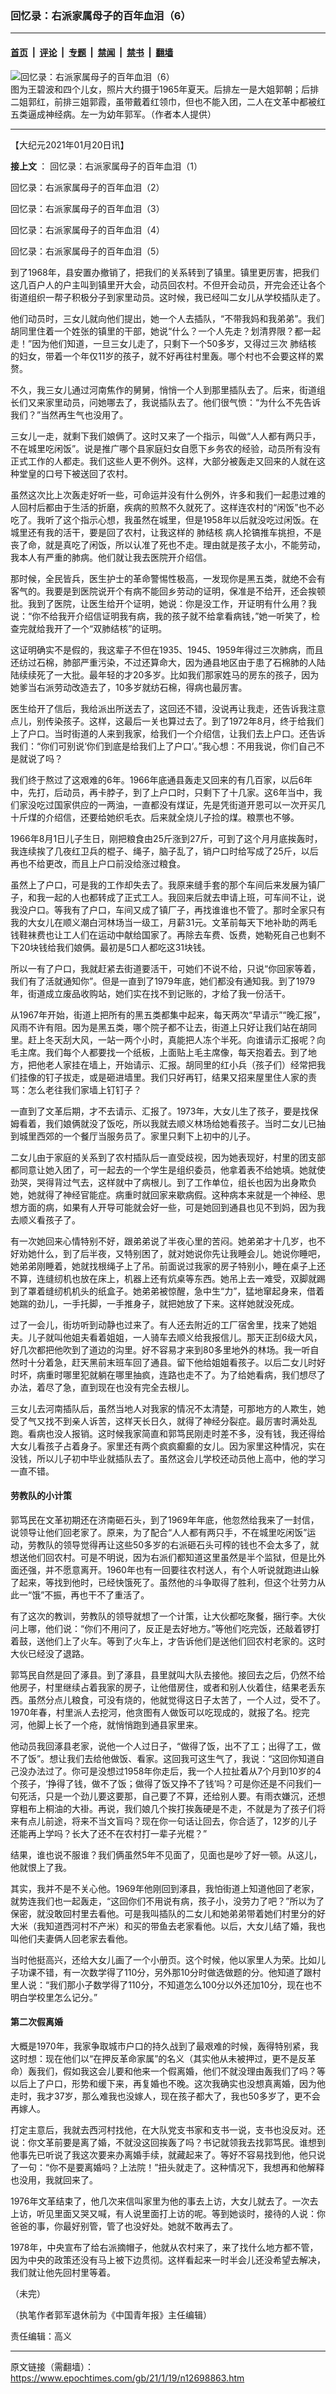 ### 回忆录：右派家属母子的百年血泪（6）

---

#### [首页](../../../..?n12698863) &nbsp;|&nbsp; [评论](../../../../../epoch-comment?n12698863) &nbsp;|&nbsp; [专题](../../../../../epoch-special?n12698863) &nbsp;|&nbsp; [禁闻](../../../../../epoch-news?n12698863) &nbsp;|&nbsp; [禁书](../../../../../books?n12698863) &nbsp;|&nbsp; [翻墙](https://github.com/gfw-breaker/nogfw/blob/master/README.md?n12698863)


<div><img alt="回忆录：右派家属母子的百年血泪（6）" class="attachment-djy_600_400 size-djy_600_400 wp-post-image" src="https://i.epochtimes.com/assets/uploads/2021/01/gjFotoJet-600x400.jpg"/>
<div class="caption">
 图为王碧波和四个儿女，照片大约摄于1965年夏天。后排左一是大姐郭朝；后排二姐郭红，前排三姐郭霞，虽带戴着红领巾，但也不能入团，二人在文革中都被红五类逼成神经病。左一为幼年郭军。（作者本人提供）
</div></div><hr/><div class="post_content" id="artbody" itemprop="articleBody">
 <!-- article content begin -->
 <p>
  【大纪元2021年01月20日讯】
 </p>
 <p class="p3">
  <strong>
   接上文
  </strong>
  ：
  <ok href='https://www.epochtimes.com/gb/21/1/9/n12678112.htm"' rel="noopener noreferrer" target="_blank">
   回忆录：右派家属母子的百年血泪（1）
  </ok>
 </p>
 <p class="p3">
  <ok href='https://www.epochtimes.com/gb/21/1/11/n12679738.htm"' rel="noopener noreferrer" target="_blank">
   回忆录：右派家属母子的百年血泪（2）
  </ok>
 </p>
 <p class="p3">
  <ok href='https://www.epochtimes.com/gb/21/1/12/n12683820.htm"' rel="noopener noreferrer" target="_blank">
   回忆录：右派家属母子的百年血泪（3）
  </ok>
 </p>
 <p class="p3">
  <ok href='https://www.epochtimes.com/gb/21/1/13/n12686410.htm"' rel="noopener noreferrer" target="_blank">
   回忆录：右派家属母子的百年血泪（4）
  </ok>
 </p>
 <p class="p3">
  <ok href='https://www.epochtimes.com/gb/21/1/16/n12692515.htm"' rel="noopener noreferrer" target="_blank">
   回忆录：右派家属母子的百年血泪（5）
  </ok>
 </p>
 <p>
  到了1968年，县安置办撤销了，把我们的关系转到了镇里。镇里更厉害，把我们这几百户人的户主叫到镇里开大会，动员回农村。不但开会动员，开完会还让各个街道组织一帮子积极分子到家里动员。这时候，我已经叫二女儿从学校插队走了。
 </p>
 <p>
  他们动员时，三女儿就向他们提出，她一个人去插队，“不带我妈和我弟弟”。我们胡同里住着一个姓张的镇里的干部，她说“什么？一个人先走？划清界限？都一起走！”因为他们知道，一旦三女儿走了，只剩下一个50多岁，又得过三次
  <ok href="https://www.epochtimes.com/gb/tag/%E8%82%BA%E7%BB%93%E6%A0%B8.html">
   肺结核
  </ok>
  的妇女，带着一个年仅11岁的孩子，就不好再往村里轰。哪个村也不会要这样的累赘。
 </p>
 <p>
  不久，我三女儿通过河南焦作的舅舅，悄悄一个人到那里插队去了。后来，街道组长们又来家里动员，问她哪去了，我说插队去了。他们很气愤：“为什么不先告诉我们？”当然再生气也没用了。
 </p>
 <p>
  三女儿一走，就剩下我们娘俩了。这时又来了一个指示，叫做“人人都有两只手，不在城里吃闲饭”。说是推广哪个县家庭妇女自愿下乡务农的经验，动员所有没有正式工作的人都走。我们这些人更不例外。这样，大部分被轰走又回来的人就在这种堂皇的口号下被送回了农村。
 </p>
 <p>
  虽然这次比上次轰走好听一些，可命运并没有什么例外，许多和我们一起患过难的人回村后都由于生活的折磨，疾病的煎熬不久就死了。这样连农村的“闲饭”也不必吃了。我听了这个指示心想，我虽然在城里，但是1958年以后就没吃过闲饭。在城里还有我的活干，要是回了农村，让我这样的
  <ok href="https://www.epochtimes.com/gb/tag/%E8%82%BA%E7%BB%93%E6%A0%B8.html">
   肺结核
  </ok>
  病人抡镐推车挑担，不是丧了命，就是真吃了闲饭，所以认准了死也不走。理由就是孩子太小，不能劳动，我本人有严重的肺病。他们就让我去医院开介绍信。
 </p>
 <p>
  那时候，全民皆兵，医生护士的革命警惕性极高，一发现你是黑五类，就绝不会有客气的。我要是到医院说开个有病不能回乡劳动的证明，保准是不给开，还会挨顿批。我到了医院，让医生给开个证明，她说：你是没工作，开证明有什么用？我说：“你不给我开介绍信证明我有病，我的孩子就不给拿看病钱，”她一听笑了，检查完就给我开了一个“双肺结核”的证明。
 </p>
 <p>
  这证明确实不是假的，我这辈子不但在1935、1945、1959年得过三次肺病，而且还纺过石棉，肺部严重污染，不过还算命大，因为通县地区由于患了石棉肺的人陆陆续续死了一大批。最年轻的才20多岁。比如我们那家姓马的房东的孩子，因为她爹当右派劳动改造去了，10多岁就纺石棉，得病也最厉害。
 </p>
 <p>
  医生给开了信后，我给派出所送去了，这回还不错，没说再让我走，还告诉我注意点儿，别传染孩子。这样，这最后一关也算过去了。到了1972年8月，终于给我们上了户口。当时街道的人来到我家，给我们一个介绍信，让我们去上户口。还告诉我们：“你们可别说‘你们到底是给我们上了户口’。”我心想：不用我说，你们自己不是就说了吗？
 </p>
 <p>
  我们终于熬过了这艰难的6年。1966年底通县轰走又回来的有几百家，以后6年中，先打，后动员，再卡脖子，到了上户口时，只剩下了十几家。这6年当中，我们家没吃过国家供应的一两油，一直都没有煤证，先是凭街道开恩可以一次开买几十斤煤的介绍信，还要给她织毛衣。后来就全烧儿子捡的煤。粮票也不够。
 </p>
 <p>
  1966年8月1日儿子生日，刚把粮食由25斤涨到27斤，可到了这个月月底挨轰时，我连续挨了几夜红卫兵的棍子、绳子，脑子乱了，销户口时给写成了25斤，以后再也不给更改，而且上户口前没给涨过粮食。
 </p>
 <p>
  虽然上了户口，可是我的工作却失去了。我原来缝手套的那个车间后来发展为镇厂子，和我一起的人也都转成了正式工人。我回来后就去申请上班，可车间不让，说我没户口。等我有了户口，车间又成了镇厂子，再找谁谁也不管了。那时全家只有我的大女儿在顺义潮白河林场当一级工，月薪31元。文革前每天下地补助的两毛钱鞋袜费也让工人们在运动中献给国家了。再除去车费、饭费，她勒死自己也剩不下20块钱给我们娘俩。最初是5口人都吃这31块钱。
 </p>
 <p>
  所以一有了户口，我就赶紧去街道要活干，可她们不说不给，只说“你回家等着，我们有了活就通知你”。但是一直到了1979年底，她们都没有通知我。到了1979年，街道成立废品收购站，她们实在找不到记账的，才给了我一份活干。
 </p>
 <p>
  从1967年开始，街道上把所有的黑五类都集中起来，每天两次“早请示”“晚汇报”，风雨不许有阻。因为是黑五类，哪个院子都不让去，街道上只好让我们站在胡同里。赶上冬天刮大风，一站一两个小时，真能把人冻个半死。向谁请示汇报呢？向毛主席。我们每个人都要找一个纸板，上面贴上毛主席像，每天抱着去。到了地方，把他老人家挂在墙上，开始请示、汇报。胡同里的红小兵（孩子们）经常把我们挂像的钉子拔走，或是砸进墙里。我们只好再钉，结果又招来屋里住人家的责骂：怎么老往我们家墙上钉钉子？
 </p>
 <p>
  一直到了文革后期，才不去请示、汇报了。1973年，大女儿生了孩子，要是找保姆看着，我们娘俩就没了饭吃，所以我就去顺义林场给她看孩子。当时二女儿已抽到城里西郊的一个餐厅当服务员了。家里只剩下上初中的儿子。
 </p>
 <p>
  二女儿由于家庭的关系到了农村插队后一直受歧视，因为她表现好，村里的团支部都同意让她入团了，可一起去的一个学生是组织委员，他拿着表不给她填。她就使劲哭，哭得背过气去，这样就中了病根儿。到了工作单位，组长也因为出身欺负她，她就得了神经官能症。病重时就回家来歇病假。这种病本来就是一个神经、思想方面的病，如果有人开导可能就会好一些，可是她回到通县也见不到妈，因为我去顺义看孩子了。
 </p>
 <p>
  有一次她回来心情特别不好，跟弟弟说了半夜心里的苦闷。她弟弟才十几岁，也不好劝她什么，到了后半夜，又特别困了，就对她说你先让我睡会儿。她说你睡吧，她弟弟刚睡着，她就找根绳子上了吊。前面说过我家的房子特别小，睡在桌子上还不算，连缝纫机也放在床上，机器上还有炕桌等东西。她吊上去一难受，双脚就踢到了罩着缝纫机机头的纸盒子。她弟弟被惊醒，急中生“力”，猛地窜起身来，借着她踹的劲儿，一手托脚，一手推身子，就把她放了下来。这样她就没死成。
 </p>
 <p>
  过了一会儿，街坊听到动静也过来了。有人还去附近的工厂宿舍里，找来了她姐夫。儿子就叫他姐夫看着姐姐，一人骑车去顺义给我报信儿。那天正刮6级大风，好几次都把他吹到了道边的沟里。好不容易才来到80多里地外的林场。我一听自然时十分着急，赶天黑前末班车回了通县。留下他给姐姐看孩子。以后二女儿时好时坏，病重时哪里犯就躺在哪里抽疯，连路也走不了。为了给她看病，我们想尽了办法，着尽了急，直到现在也没有完全去根儿。
 </p>
 <p>
  三女儿去河南插队后，虽然当地人对我家的情况不太清楚，可那地方的人欺生，她受了气又找不到亲人诉苦，这样天长日久，就得了神经分裂症。最厉害时满处乱跑。看病也没人报销。这时候我家简直和郭笃民刚走时差不多，没有钱，我还得给大女儿看孩子占着身子。家里还有两个疯疯癫癫的女儿。因为家里这种情况，实在没钱，所以儿子初中毕业就插队去了。虽然这会儿学校还动员他上高中，他的学习一直不错。
 </p>
 <h4>
  劳教队的小计策
 </h4>
 <p>
  郭笃民在文革初期还在济南砸石头，到了1969年年底，他忽然给我来了一封信，说领导让他们回老家了。原来，为了配合“人人都有两只手，不在城里吃闲饭”运动，劳教队的领导觉得再让这些50多岁的右派砸石头可榨的钱也不会太多了，就想送他们回农村。可是不明说，因为右派们都知道这里虽然是半个监狱，但是比外面还强，并不愿意离开。1960年也有一回要往农村送人，有个人听说就跑进山躲了起来，等找到他时，已经快饿死了。虽然他的斗争取得了胜利，但这个壮劳力从此一“饿”不振，再也干不了重活了。
 </p>
 <p>
  有了这次的教训，劳教队的领导就想了一个计策，让大伙都吃聚餐，捆行李。大伙问上哪，他们说：“你们不用问了，反正是去好地方。”等他们吃完饭，还敲着锣打着鼓，送他们上了火车。等到了火车上，才告诉他们是送他们回农村老家的。这时大伙已经没了退路。
 </p>
 <p>
  郭笃民自然是回了涿县。到了涿县，县里就叫大队去接他。接回去之后，仍然不给他房子，村里继续占着我家的房子，让他借房住，或者和别人伙着住，结果老丢东西。虽然分点儿粮食，可没有烧的，他就觉得这日子太苦了，一个人过，受不了。1970年春，村里派人去挖河，他贪图有人做饭可以吃现成的，就报了名。挖完河，他脚上长了一个疮，就悄悄跑到通县家里来。
 </p>
 <p>
  他动员我回涿县老家，说他一个人过日子，“做得了饭，出不了工；出得了工，做不了饭”。想让我们去给他做饭、看家。这回我可这生气了，我说：“这回你知道自己没办法过了。你可是没想过1958年你走后，我一个人拉扯着从7个月到10岁的4个孩子，‘挣得了钱，做不了饭；做得了饭又挣不了钱’吗？可是你还是不问我们一句死活，只是一个劲儿要这要那，自己要了不算，还给别人要。有雨衣嫌沉，还想穿粗布上桐油的大褂。再说，我们娘几个挨打挨轰硬是不走，不就是为了孩子们将来有点儿前途，将来不当文盲吗？现在你一句话让回去，你合适了，12岁的儿子还能再上学吗？长大了还不在农村打一辈子光棍？”
 </p>
 <p>
  结果，谁也说不服谁？我们俩虽然5年不见面了，见面也是吵了好一顿。从这儿，他就恨上了我。
 </p>
 <p>
  其实，我并不是不关心他。1969年他刚回到涿县，我怕街道上知道他回了老家，就势连我们也一起轰走，“这回你们不用说有病，孩子小，没劳力了吧？”所以为了保密，就没敢回村里去看他。可是我叫插队的二女儿和她弟弟带着她们村里分的好大米（我知道西河村不产米）和买的带鱼去老家看他。以后，大女儿结了婚，我也叫他们夫妻俩人回老家去看他。
 </p>
 <p>
  当时他挺高兴，还给大女儿画了一个小册页。这个时候，他以家里人为荣。比如儿子功课不错，有一次数学得了110分，另外那10分时做选做题的分。他知道了跟村里人说：“我们那小子数学得了110分，不知道怎么100分以外还加10分，现在也不明白学校里怎么记分。”
 </p>
 <h4>
  第二次假离婚
 </h4>
 <p>
  大概是1970年，我家争取城市户口的持久战到了最艰难的时候，轰得特别紧，我这时想：现在他们以“在押反革命家属”的名义（其实他从未被押过，更不是反革命）轰我们，假如我这会儿要和他来一个假离婚，他们不就没理由轰我们了吗？等以后上了户口，形势和缓下来，再复婚也不晚。这次我确实也没想真离婚，因为他走时，我才37岁，那么难我也没嫁人，现在孩子都大了，我也50多岁了，更不会再嫁人。
 </p>
 <p>
  打定主意后，我就去西河村找他，在大队党支书家和支书一说，支书也没反对。还说：你文革前要是离了婚，不就没这回挨轰了吗？书记就领我去找郭笃民。谁想到他事先已听说了我这次要来办离婚手续，就藏起来了。等好不容易找到他，他只说了一句：“你不是要离婚吗？上法院！”扭头就走了。这种情况下，我想再和他解释也没用，我就回来了。
 </p>
 <p>
  1976年文革结束了，他几次来信叫家里为他的事去上访，大女儿就去了。一次去上访，听见里面又哭又喊，有人说里面打上访的呢。等到她谈时，接待的人说：你爸爸的事，你最好别管，管了也没好处。她就不敢再去了。
 </p>
 <p>
  1978年，中央宣布了给右派摘帽子，他就从农村来了，来了找什么地方都不管，因为中央的政策还没有马上被下边贯彻。这样看起来一时半会儿还没希望去解决，我们就让他先回村里等着。
 </p>
 <p class="p1">
  （未完）
 </p>
 <p class="p1">
  （执笔作者郭军退休前为《中国青年报》主任编辑）
 </p>
 <p class="p1">
  责任编辑：高义
 </p>
 <!-- article content end -->
 <div id="below_article_ad">
 </div>
</div>


---

原文链接（需翻墙）：https://www.epochtimes.com/gb/21/1/19/n12698863.htm